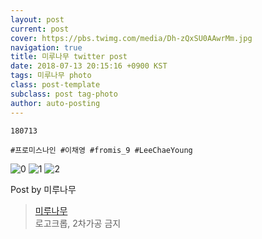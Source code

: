 ```yaml
---
layout: post
current: post
cover: https://pbs.twimg.com/media/Dh-zQxSU0AAwrMm.jpg
navigation: true
title: 미루나무 twitter post
date: 2018-07-13 20:15:16 +0900 KST
tags: 미루나무 photo
class: post-template
subclass: post tag-photo
author: auto-posting
---
```


```  
180713   
  
#프로미스나인 #이채영 #fromis_9 #LeeChaeYoung  

```

![0](https://pbs.twimg.com/media/Dh-zNgYVAAEgnGZ.jpg)
![1](https://pbs.twimg.com/media/Dh-zPFMVMAECw7m.jpg)
![2](https://pbs.twimg.com/media/Dh-zQxSU0AAwrMm.jpg)


Post by 미루나무

> [미루나무](https://twitter.com/000514net)  
  로고크롭, 2차가공 금지